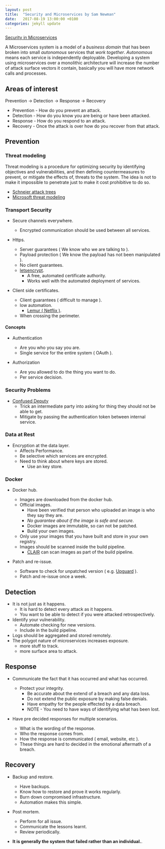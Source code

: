 ```yaml
---
layout: post
title:  "Security and Microservices by Sam Newman"
date:   2017-08-19 13:00:00 +0100
categories: jekyll update
---
```


[Security in Microservices](https://www.youtube.com/watch?v=ZXGaC3GR3zU)

A Microservices system is a model of a *business domain* that has been broken into small *autonomous* services that *work together*. *Autonomous* means each service is independently deployable. Developing a system using microservices over a monolithic architecture will increase the number of attack surface vectors it contain, basically you will have more network calls and processes.

## Areas of interest

Prevention -> Detection -> Response -> Recovery

* Prevention - How do you prevent an attack.
* Detection  - How do you know you are being or have been attacked.
* Response   - How do you respond to an attack.
* Recovery   - Once the attack is over how do you recover from that attack.


## Prevention

### Threat modeling

Threat modeling is a procedure for optimizing security by identifying objectives and vulnerabilities, and then defining countermeasures to prevent, or mitigate the effects of, threats to the system.  The idea is not to make it impossible to penetrate just to make it cost prohibitive to do so.

* [Schneier attack trees](https://www.schneier.com/academic/archives/1999/12/attack_trees.html)
* [Microsoft threat modeling](https://msdn.microsoft.com/en-us/library/ff648644.aspx?f=255&MSPPError=-2147217396)

### Transport Security

* Secure channels everywhere.
  * Encrypted communication should be used between all services.

* Https.
  * Server guarantees ( We know who we are talking to ).
  * Payload protection ( We know the payload has not been manipulated ).
  * No client guarantees.
  * [letsencrypt](https://letsencrypt.org/).
    * A free, automated certificate authority.
    * Works well with the automated deployment of services.

* Client side certificates.
  * Client guarantees ( difficult to manage ).
  * low automation.
    * [Lemur ( Netflix )](https://github.com/Netflix/lemur).
  * When crossing the perimeter.

#### Concepts

* Authentication
  * Are you who you say you are.
  * Single service for the entire system ( OAuth ).

* Authorization
  * Are you allowed to do the thing you want to do.
  * Per service decision.

### Security Problems

* [Confused Deputy](https://en.wikipedia.org/wiki/Confused_deputy_problem)
  * Trick an intermediate party into asking for thing they should not be able to get.
  * Mitigate by passing the authentication token between internal service.


### Data at Rest
  * Encryption at the data layer.
    * Affects Performance.
    * Be selective which services are encrypted.
    * Need to think about where keys are stored.
        * Use an key store.

### Docker
  * Docker hub.
    * Images are downloaded from the docker hub.
    * Official images.
      * Have been verified that person who uploaded an image is who they say they are.
      * *No guarantee about if the image is safe and secure*.
      * Docker images are immutable, so can not be patched.
      * Build your own images.
    * Only use your images that you have built and store in your own registry.
    * Images should be scanned inside the build pipeline.
      * [CLAIR](https://github.com/coreos/clair) can scan images as part of the build pipeline.

  * Patch and re-issue.
    * Software to check for unpatched version ( e.g. [Upguard](https://www.upguard.com/solutions) ).
    * Patch and re-issue once a week.


## Detection

* It is not just as it happens.
  * It is hard to detect every attack as it happens.
  * You want to be able to detect if you were attacked retrospectively.
* Identify your vulnerability.
  * Automate checking for new versions.
  * Include in the build pipeline.
* Logs should be aggregated and stored remotely.
* The polygot nature of microservices increases exposure.
  * more stuff to track.
  * more surface area to attack.


## Response

* Communicate the fact that it has occurred and what has occurred.
  * Protect your integrity.
    * Be accurate about the extend of a breach and any data loss.
    * Do not extend the public exposure by making false denials.
    * Have empathy for the people effected by a data breach.
    * NOTE - You need to have ways of identifying what has been lost.

* Have pre decided responses for multiple scenarios.
  * What is the wording of the response.
  * Who the response comes from.
  * How the response is communicated ( email, website, etc ).
  * These things are hard to decided in the emotional aftermath of a breach.


## Recovery

* Backup and restore.
  * Have backups.
  * Know how to restore and prove it works regularly.
  * Burn down compromised infrastructure.
  * Automation makes this simple.
* Post mortem.
  * Perform for all issue.
  * Communicate the lessons learnt.
  * Review periodically.


* **It is generally the system that failed rather than an individual.**.
